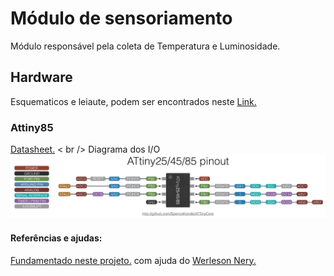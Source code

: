 <h1> Módulo de sensoriamento </h1>
<p>
Módulo responsável pela coleta de Temperatura e Luminosidade. <br />
</p>

<h2> Hardware </h2>
Esquematicos e leiaute, podem ser encontrados neste <a href="https://github.com/OgliariNatan/bolsaDePesquisa/tree/master/Hardware">Link.</a> <br />

<h3> Attiny85 </h3>
<p>
<a href="http://www.atmel.com/images/atmel-2586-avr-8-bit-microcontroller-attiny25-attiny45-attiny85_datasheet.pdf">Datasheet.</a> < br />
Diagrama dos I/O <br />
<img src="https://github.com/OgliariNatan/bolsaDePesquisa/blob/master/Software/Attiny85/687474703a2f2f6472617a7a792e636f6d2f652f696d672f50696e6f75745438352e706e67.png"/>
</p>

<h4> Referências e ajudas: </h4>
<a href="https://www.hackster.io/arjun/nrf24l01-with-attiny85-3-pins-74a1f2">Fundamentado neste projeto.</a>
 com ajuda do <a href="https://www.facebook.com/werlesonnery?fref=ufi">Werleson Nery.</a> <br/>

